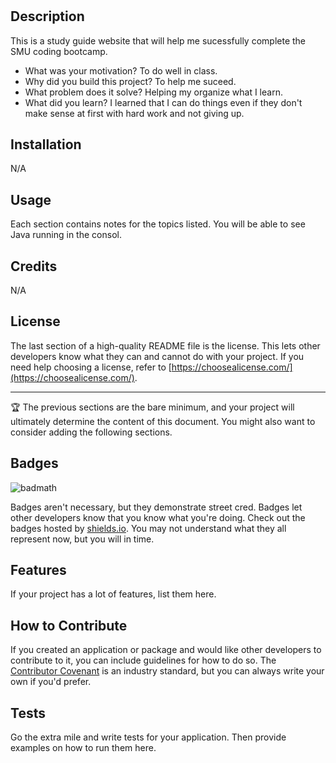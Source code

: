 # <prework-study-guide>

## Description

This is a study guide website that will help me sucessfully complete the SMU coding bootcamp.

- What was your motivation? To do well in class.
- Why did you build this project? To help me suceed.
- What problem does it solve? Helping my organize what I learn.
- What did you learn? I learned that I can do things even if they don't make sense at first with hard work and not giving up.


## Installation

N/A

## Usage

Each section contains notes for the topics listed. You will be able to see Java running in the consol.

## Credits

N/A
## License

The last section of a high-quality README file is the license. This lets other developers know what they can and cannot do with your project. If you need help choosing a license, refer to [https://choosealicense.com/](https://choosealicense.com/).

---

🏆 The previous sections are the bare minimum, and your project will ultimately determine the content of this document. You might also want to consider adding the following sections.

## Badges

![badmath](https://img.shields.io/github/languages/top/nielsenjared/badmath)

Badges aren't necessary, but they demonstrate street cred. Badges let other developers know that you know what you're doing. Check out the badges hosted by [shields.io](https://shields.io/). You may not understand what they all represent now, but you will in time.

## Features

If your project has a lot of features, list them here.

## How to Contribute

If you created an application or package and would like other developers to contribute to it, you can include guidelines for how to do so. The [Contributor Covenant](https://www.contributor-covenant.org/) is an industry standard, but you can always write your own if you'd prefer.

## Tests

Go the extra mile and write tests for your application. Then provide examples on how to run them here.